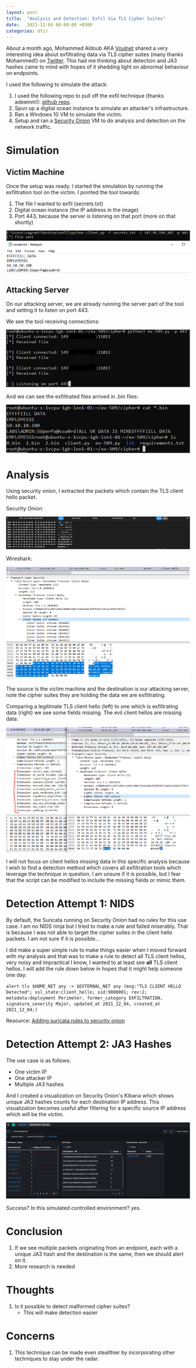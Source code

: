 ```yaml
---
layout: post
title:  "Analysis and Detection: Exfil Via TLS Cipher Suites"
date:   2021-12-04 00:00:00 +0300
categories: dfir
---
```



About a month ago, Mohammed Aldoub AKA [Voulnet](https://twitter.com/Voulnet/status/1454129822620393472?s=20) shared a very interesting idea about exfiltrating data via TLS cipher suites (many thanks Mohammed!) on [Twitter](https://twitter.com/Voulnet/status/1454129822620393472?s=20). This had me thinking about detection and JA3 hashes came to mind with hopes of it shedding light on abnormal behaviour on endpoints.

I used the following to simulate the attack:
1. I used the following repo to pull off the exfil technique (thanks adeemm!): [github repo](https://github.com/adeemm/ex-509).
2. Spun up a digital ocean instance to simulate an attacker's infrastructure.
3. Ran a Windows 10 VM to simulate the victim.
4. Setup and ran a [Security Onion](https://securityonionsolutions.com/) VM to do analysis and detection on the network traffic.

# Simulation
## Victim Machine
Once the setup was ready. I started the simulation by running the exfiltration tool on the victim. I pointed the tool towards:
1. The file I wanted to exfil (secrets.txt)
2. Digital ocean instance (the IP address in the image)
3. Port 443, because the server is listening on that port (more on that shortly)

![victim](/assets/tls_exfil_1/client_file_exfil.PNG)

## Attacking Server
On our attacking server, we are already running the server part of the tool and setting it to listen on port 443.

We see the tool receiving connections:

![server](/assets/tls_exfil_1/server_cmd.PNG)

And we can see the exfiltrated files arrived in .bin files:

![server](/assets/tls_exfil_1/server_file_exfil.PNG)

# Analysis
Using security onion, I extracted the packets which contain the TLS client hello packet.

Security Onion:

![SO](/assets/tls_exfil_1/so_exfil.PNG)

Wireshark:

![server](/assets/tls_exfil_1/wireshark_exfil.PNG)

The source is the victim machine and the destination is our attacking server, note the cipher suites they are holding the data we are exfiltrating.

Comparing a legitimate TLS client hello (left) to one which is exfiltrating data (right) we see some fields missing. The evil client hellos are missing data:

![missing fields](/assets/tls_exfil_1/tls_missing.PNG)

I will not focus on client hellos missing data in this specific analysis because I wish to find a detection method which covers all exfiltration tools which leverage the technique in question. I am unsure if it is possible, but I fear that the script can be modified to include the missing fields or mimic them.

# Detection Attempt 1: NIDS
By default, the Suricata running on Security Onion had no rules for this use case. I am no NIDS ninja but I tried to make a rule and failed miserably. That is because I was not able to target the cipher suites in the client hello packets. I am not sure if it is possible...

I did make a super simple rule to make things easier when I moved forward with my analysis and that was to make a rule to detect all TLS client hellos, very noisy and impractical I know, I wanted to at least see **all** TLS client hellos. I will add the rule down below in hopes that it might help someone one day:

```
alert tls $HOME_NET any -> $EXTERNAL_NET any (msg:"TLS CLIENT HELLO Detected"; ssl_state:client_hello; sid:9000001; rev:2; metadata:deployment Perimeter, former_category EXFILTRATION, signature_severity Major, updated_at 2021_12_04, created_at 2021_12_04;)
```

Resource: [Adding suricata rules to security onion](https://docs.securityonion.net/en/2.3/local-rules.html)


# Detection Attempt 2: JA3 Hashes
The use case is as follows:
- One victim IP
- One attacker IP
- Multiple JA3 hashes

And I created a visualization on Security Onion's Kibana which shows unique JA3 hashes counts for each destination IP address. This visualization becomes useful after filtering for a specific source IP address which will be the victim.

![server](/assets/tls_exfil_1/kibana_ja3.PNG)


Success? In this simulated controlled environment? yes.

# Conclusion
1. If we see multiple packets originating from an endpoint, each with a unique JA3 hash and the destination is the same, then we should alert on it.
2. More research is needed

# Thoughts
1. Is it possible to detect malformed cipher suites?
   - This will make detection easier

# Concerns
1. This technique can be made even stealthier by incorporating other techniques to stay under the radar.